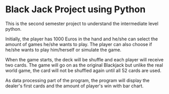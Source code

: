 # Black Jack Project using Python

This is the second semester project to understand the intermediate level python.

Initially, the player has 1000 Euros in the hand and he/she can select the amount of games he/she wants to play. The player can also choose if he/she wants to play him/herself or simulate the game.

When the game starts, the deck will be shuffle and each player will receive two cards. The game will go on as the original Blackjack but unlike the real world game, the card will not be shuffled again until all 52 cards are used.

As data processing part of the program, the program will display the dealer's first cards and the amount of player's win with bar chart.
